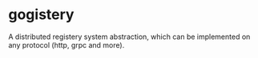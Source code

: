 # gogistery
A distributed registery system abstraction, which can be implemented on any protocol (http, grpc and more).
